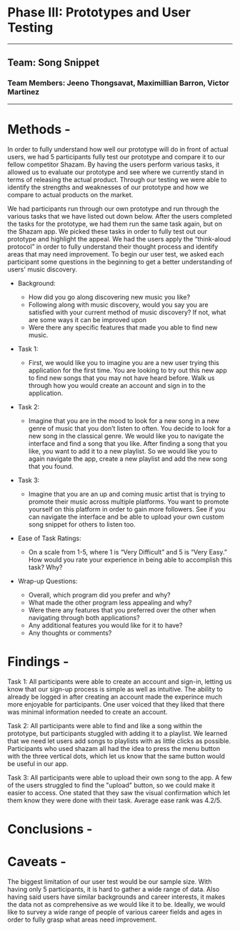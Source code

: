 # Phase III: Prototypes and User Testing
---
## Team: Song Snippet
### Team Members: Jeeno Thongsavat, Maximillian Barron, Victor Martinez
---
# Methods -

In order to fully understand how well our prototype will do in front of actual users, we had 5 participants fully test our prototype and compare it to our fellow competitor Shazam. By having the users perform various tasks, it allowed us to evaluate our prototype and see where we currently stand in terms of releasing the actual product. Through our testing we were able to identify the strengths and weaknesses of our prototype and how we compare to actual products on the market. 

We had participants run through our own prototype and run through the various tasks that we have listed out down below. After the users completed the tasks for the prototype, we had them run the same task again, but on the Shazam app. We picked these tasks in order to fully test out our prototype and highlight the appeal. We had the users apply the “think-aloud protocol” in order to fully understand their thought process and identify areas that may need improvement. To begin our user test, we asked each participant some questions in the beginning to get a better understanding of users' music discovery. 

* Background: 
    * How did you go along discovering new music you like?
    * Following along with music discovery, would you say you are satisfied with your current method of music discovery? If not, what are some ways it can be improved upon
    * Were there any specific features that made you able to find new music. 

* Task 1: 
    * First, we would like you to imagine you are a new user trying this application for the first time. You are looking to try out this new app to find new songs that you may not have heard before. Walk us through how you would create an account and sign in to the application.

* Task 2:
    * Imagine that you are in the mood to look for a new song in a new genre of music that you don’t listen to often. You decide to look for a new song in the classical genre. We would like you to navigate the interface and find a song that you like. After finding a song that you like, you want to add it to a new playlist. So we would like you to again navigate the app, create a new playlist and add the new song that you found.

* Task 3: 
    * Imagine that you are an up and coming music artist that is trying to promote their music across multiple platforms. You want to promote yourself on this platform in order to gain more followers. See if you can navigate the interface and be able to upload your own custom song snippet for others to listen too.

* Ease of Task Ratings:
    * On a scale from 1-5, where 1 is “Very Difficult” and 5 is “Very Easy.” How would you rate your experience in being able to accomplish this task? Why?

* Wrap-up Questions:  
    * Overall, which program did you prefer and why?
    * What made the other program less appealing and why?
    * Were there any features that you preferred over the other when navigating through both applications?
    * Any additional features you would like for it to have?
    * Any thoughts or comments?

# Findings - 
Task 1: All participants were able to create an account and sign-in, letting us know that our sign-up process is simple as well as intuitive.
The ability to already be logged in after creating an account made the experince much more enjoyable for participants. One user voiced that they liked that there was minimal information needed to create an account.

Task 2: All participants were able to find and like a song within the prototype, but participants stuggled with adding it to a playlist. We learned that we need let users add songs to playlists with as little clicks as possible. Participants who used shazam all had the idea to press the menu button with the three vertical dots, which let us know that the same button would be useful in our app.

Task 3: All participants were able to upload their own song to the app. A few of the users struggled to find the "upload" button, so we could make it easier to access. One stated that they saw the visual confirmation which let them know they were done with their task. Average ease rank was 4.2/5.

# Conclusions - 

# Caveats - 
The biggest limitation of our user test would be our sample size. With having only 5 participants, it is hard to gather a wide range of data. Also having said users have similar backgrounds and career interests, it makes the data not as comprehensive as we would like it to be. Ideally, we would like to survey a wide range of people of various career fields and ages in order to fully grasp what areas need improvement.

